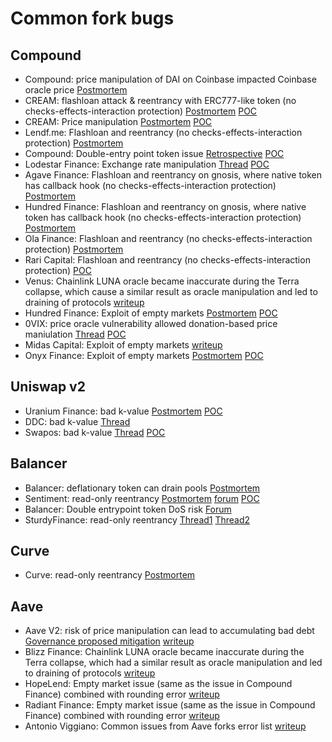 # Common fork bugs

## Compound

- Compound: price manipulation of DAI on Coinbase impacted Coinbase oracle price [Postmortem](https://www.comp.xyz/t/dai-liquidation-event/642)
- CREAM: flashloan attack & reentrancy with ERC777-like token (no checks-effects-interaction protection) [Postmortem](https://medium.com/cream-finance/c-r-e-a-m-finance-post-mortem-amp-exploit-6ceb20a630c5) [POC](https://github.com/SunWeb3Sec/DeFiHackLabs#20210830-cream-finance---flashloan-attack--reentrancy)
- CREAM: Price manipulation [Postmortem](https://medium.com/immunefi/hack-analysis-cream-finance-oct-2021-fc222d913fc5) [POC](https://github.com/SunWeb3Sec/DeFiHackLabs#20211027-creamfinance---price-manipulation)
- Lendf.me: Flashloan and reentrancy (no checks-effects-interaction protection) [Postmortem](https://medium.com/dforcenet/a-summary-of-the-attack-on-lendf-me-on-april-19-2020-e2f1c5d96640)
- Compound: Double-entry point token issue [Retrospective](https://blog.openzeppelin.com/compound-tusd-integration-issue-retrospective/) [POC](https://github.com/SunWeb3Sec/DeFiHackLabs#20220322-compoundtusdsweeptokenbypass)
- Lodestar Finance: Exchange rate manipulation [Thread](https://twitter.com/BowTiedPickle/status/1601650177369993216) [POC](https://github.com/SunWeb3Sec/DeFiHackLabs#20221211---lodestar---flashloan-price-manipulation)
- Agave Finance: Flashloan and reentrancy on gnosis, where native token has callback hook (no checks-effects-interaction protection) [Postmortem](https://medium.com/immunefi/a-poc-of-the-hundred-finance-heist-4121f23a098)
- Hundred Finance: Flashloan and reentrancy on gnosis, where native token has callback hook (no checks-effects-interaction protection) [Postmortem](https://medium.com/immunefi/a-poc-of-the-hundred-finance-heist-4121f23a098)
- Ola Finance: Flashloan and reentrancy (no checks-effects-interaction protection) [Postmortem](https://medium.com/coinmonks/ola-finance-hack-a-post-mortem-analysis-7bf498f73a54)
- Rari Capital: Flashloan and reentrancy (no checks-effects-interaction protection) [POC](https://github.com/SunWeb3Sec/DeFiHackLabs#20220430-rari-capitalfei-protocol---flashloan-attack--reentrancy)
- Venus: Chainlink LUNA oracle became inaccurate during the Terra collapse, which cause a similar result as oracle manipulation and led to draining of protocols [writeup](https://rekt.news/venus-blizz-rekt/)
- Hundred Finance: Exploit of empty markets [Postmortem](https://blog.hundred.finance/15-04-23-hundred-finance-hack-post-mortem-d895b618cf33) [POC](https://github.com/SunWeb3Sec/DeFiHackLabs#20230415-hundredfinance---flashloan-exchangerate-manipulation--erc4626-inflation-attack)
- 0VIX: price oracle vulnerability allowed donation-based price maniulation [Thread](https://twitter.com/peckshield/status/1651923235603361793) [POC](https://github.com/SunWeb3Sec/DeFiHackLabs#20230428-0vix---flashloan-price-manipulation)
- Midas Capital: Exploit of empty markets [writeup](https://neptunemutual.com/blog/understanding-midas-capital-exploit/)
- Onyx Finance: Exploit of empty markets [Postmortem](https://rekt.news/onyx-protocol-rekt/) [POC](https://github.com/SunWeb3Sec/DeFiHackLabs#20231101-onyxprotocol---precission-loss-vulnerability)

## Uniswap v2

- Uranium Finance: bad k-value [Postmortem](https://medium.com/immunefi/building-a-poc-for-the-uranium-heist-ec83fbd83e9f) [POC](https://github.com/SunWeb3Sec/DeFiHackLabs#20210428-uranium---miscalculation)
- DDC: bad k-value [Thread](https://twitter.com/BeosinAlert/status/1564240190851383302)
- Swapos: bad k-value [Thread](https://twitter.com/DeDotFiSecurity/status/1647536474349338624) [POC](https://github.com/SunWeb3Sec/DeFiHackLabs#20230416-swapos-v2----error-k-value-attack)

## Balancer

- Balancer: deflationary token can drain pools [Postmortem](https://medium.com/balancer-protocol/incident-with-non-standard-erc20-deflationary-tokens-95a0f6d46dea)
- Sentiment: read-only reentrancy [Postmortem](https://hackmd.io/@sentimentxyz/SJCySo1z2) [forum](https://forum.balancer.fi/t/reentrancy-vulnerability-scope-expanded/4345) [POC](https://github.com/SunWeb3Sec/DeFiHackLabs#20230405-sentiment---read-only-reentrancy)
- Balancer: Double entrypoint token DoS risk [Forum](https://forum.balancer.fi/t/medium-severity-bug-found/3161)
- SturdyFinance: read-only reentrancy [Thread1](https://twitter.com/BlockSecTeam/status/1668084629654638592) [Thread2](https://twitter.com/1nf0s3cpt/status/1668802708592267264)

## Curve

- Curve: read-only reentrancy [Postmortem](https://chainsecurity.com/curve-lp-oracle-manipulation-post-mortem/)

## Aave

- Aave V2: risk of price manipulation can lead to accumulating bad debt [Governance proposed mitigation](https://governance.aave.com/t/arc-risk-parameter-recommendations-for-aave-v2-eth-2022-11-22/10757/27) [writeup](https://medium.com/@eigenphi/an-in-depth-analysis-of-how-aaves-1-6-million-bad-debt-was-created-ab74027ea108)
- Blizz Finance: Chainlink LUNA oracle became inaccurate during the Terra collapse, which had a similar result as oracle manipulation and led to draining of protocols [writeup](https://rekt.news/venus-blizz-rekt/)
- HopeLend: Empty market issue (same as the issue in Compound Finance) combined with rounding error [writeup](https://www.certik.com/resources/blog/5dHTzHnoARD1huRtxu0qvi-hopelend-incident-analysis)
- Radiant Finance: Empty market issue (same as the issue in Compound Finance) combined with rounding error [writeup](https://blog.verichains.io/p/radiant-lending-pool-hack-analysis)
-  Antonio Viggiano: Common issues from Aave forks error list [writeup](https://gist.github.com/aviggiano/4c21d79fff3437f3799da1e44e425e06)
